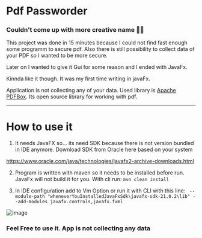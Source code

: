 
# Pdf Passworder

### Couldn't come up with more creative name 🤷‍♂️


This project was done in 15 minutes because I could not find fast enough some programm to secure pdf. Also there is still possibility to collect data of your PDF so I wanted to be more secure.

Later on I wanted to give it Gui for some reason and I ended with JavaFx.

Kinnda like it though. It was my first time writing in javaFx.

Application is not collecting any of your data. Used library is [Apache PDFBox](https://pdfbox.apache.org/). Its open source library for working with pdf.


---

# How to use it

1. It needs JavaFX so... its need SDK because there is not version bundled in IDE anymore.
Download SDK from Oracle here based on your system 

https://www.oracle.com/java/technologies/javafx2-archive-downloads.html

2. Program is written with maven so it needs to be installed before run. JavaFx will not build it for you. With cli run: 
`mvn clean install`

3. In IDE configuration add to Vm Option or run it with CLI with this line:
` --module-path "wheneverYouInstalledJavaFxSdk\javafx-sdk-21.0.2\lib" --add-modules javafx.controls,javafx.fxml`

![image](https://github.com/Szczur3k/pdfPassworder/assets/45913204/29fc703c-fdc8-4828-b377-28bc3d85274a)


### Feel Free to use it. App is not collecting any data
